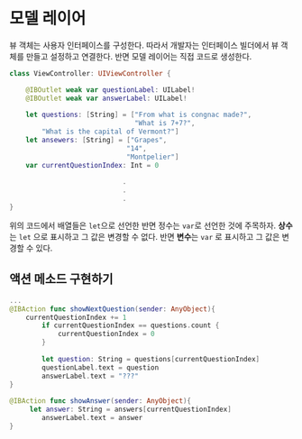 # 모델 레이어
뷰 객체는 사용자 인터페이스를 구성한다. 따라서 개발자는 인터페이스 빌더에서 뷰 객체를 만들고 설정하고 연결한다. 반면 모델 레이어는 직접 코드로 생성한다.

```swift
class ViewController: UIViewController {

    @IBOutlet weak var questionLabel: UILabel!
    @IBOutlet weak var answerLabel: UILabel!
    
    let questions: [String] = ["From what is congnac made?",
                               "What is 7+7?",
        "What is the capital of Vermont?"]
    let ansewers: [String] = ["Grapes",
                             "14",
							 "Montpelier"]
    var currentQuestionIndex: Int = 0
							
							.
							.
							.							
}
```
위의 코드에서 배열들은 `let`으로 선언한 반면 정수는 `var`로 선언한 것에 주목하자. 
**상수**는 `let` 으로 표시하고 그 값은 변경할 수 없다. 반면 **변수**는 `var` 로 표시하고 그 값은 변경할 수 있다.

## 액션 메소드 구현하기
```swift
...
@IBAction func showNextQuestion(sender: AnyObject){
	currentQuestionIndex += 1
        if currentQuestionIndex == questions.count {
            currentQuestionIndex = 0
        }
        
        let question: String = questions[currentQuestionIndex]
        questionLabel.text = question
        answerLabel.text = "???"
}
    
@IBAction func showAnswer(sender: AnyObject){
	 let answer: String = answers[currentQuestionIndex]
        answerLabel.text = answer
}

```